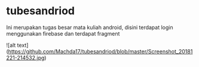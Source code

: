 # tubesandriod
Ini merupakan tugas besar mata kuliah android, disini terdapat login menggunakan firebase dan terdapat fragment

![alt text] (https://github.com/Machda17/tubesandriod/blob/master/Screenshot_20181221-214532.jpg)
